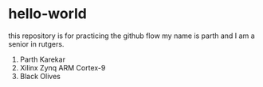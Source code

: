 # hello-world
this repository is for practicing the github flow 
my name is parth and I am a senior in rutgers. 

1) Parth Karekar
2) Xilinx Zynq ARM Cortex-9
3) Black Olives 
